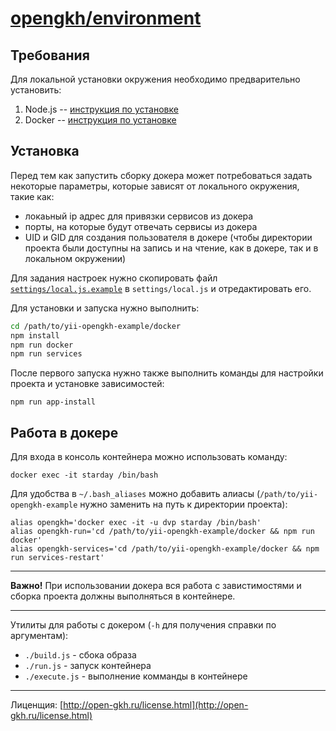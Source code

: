 # [opengkh/environment](https://hub.docker.com/r/opengkh/environment/)

## Требования

Для локальной установки окружения необходимо предварительно установить:

1. Node.js -- [инструкция по установке](https://nodejs.org/en/download/package-manager/)
2. Docker -- [инструкция по установке](https://docs.docker.com/engine/installation/)

## Установка

Перед тем как запустить сборку докера может потребоваться задать некоторые параметры, 
которые зависят от локального окружения, такие как:

- локаьный ip адрес для привязки сервисов из докера
- порты, на которые будут отвечать сервисы из докера
- UID и GID для создания пользователя в докере (чтобы директории проекта были доступны на запись и на чтение, как в докере, так и в локальном окружении)

Для задания настроек нужно скопировать файл [`settings/local.js.example`](settings/local.js.example) в `settings/local.js` и отредактировать его.

Для установки и запуска нужно выполнить:

```sh
cd /path/to/yii-opengkh-example/docker
npm install
npm run docker
npm run services
```

После первого запуска нужно также выполнить команды для настройки проекта и установке зависимостей:

```
npm run app-install
```

## Работа в докере

Для входа в консоль контейнера можно использовать команду:

`docker exec -it starday /bin/bash`

Для удобства в `~/.bash_aliases` можно добавить алиасы (`/path/to/yii-opengkh-example` нужно заменить на путь к директории проекта):

```
alias opengkh='docker exec -it -u dvp starday /bin/bash'
alias opengkh-run='cd /path/to/yii-opengkh-example/docker && npm run docker'
alias opengkh-services='cd /path/to/yii-opengkh-example/docker && npm run services-restart'
```

---

**Важно!** При использовании докера вся работа с завистимостями 
и сборка проекта должны выполняться в контейнере.

---

Утилиты для работы с докером (`-h` для получения справки по аргументам):

- `./build.js` - сбока образа
- `./run.js` - запуск контейнера
- `./execute.js` - выполнение комманды в контейнере

---
 
Лиценщия: [http://open-gkh.ru/license.html](http://open-gkh.ru/license.html)